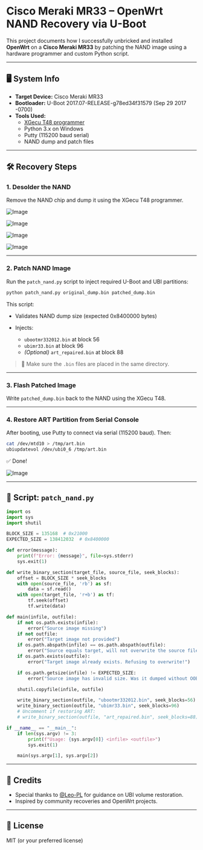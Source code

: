 # Cisco Meraki MR33 – OpenWrt NAND Recovery via U-Boot

This project documents how I successfully unbricked and installed **OpenWrt** on a **Cisco Meraki MR33** by patching the NAND image using a hardware programmer and custom Python script.

---

## 🖥️ System Info

- **Target Device:** Cisco Meraki MR33
- **Bootloader:** U-Boot 2017.07-RELEASE-g78ed34f31579 (Sep 29 2017 -0700)
- **Tools Used:**
  - [XGecu T48 programmer](https://www.xgecu.com/)
  - Python 3.x on Windows
  - Putty (115200 baud serial)
  - NAND dump and patch files

---

## 🛠️ Recovery Steps

### 1. Desolder the NAND

Remove the NAND chip and dump it using the XGecu T48 programmer.

![Image](https://github.com/user-attachments/assets/62510006-f71a-4ed3-9516-42f700a1912d)

![Image](https://github.com/user-attachments/assets/24ab95c7-1b4e-4ebd-9b27-9a0964a11493)

![Image](https://github.com/user-attachments/assets/a144da7f-30a8-4fc1-8873-1e90e549d6e5)

![Image](https://github.com/user-attachments/assets/74381654-a622-406f-90a6-50f5d2a186d4)

---

### 2. Patch NAND Image

Run the `patch_nand.py` script to inject required U-Boot and UBI partitions:

```bash
python patch_nand.py original_dump.bin patched_dump.bin
````

This script:

* Validates NAND dump size (expected 0x8400000 bytes)
* Injects:

  * `ubootmr332012.bin` at block 56
  * `ubimr33.bin` at block 96
  * *(Optional)* `art_repaired.bin` at block 88

> 📝 Make sure the `.bin` files are placed in the same directory.

---

### 3. Flash Patched Image

Write `patched_dump.bin` back to the NAND using the XGecu T48.

---

### 4. Restore ART Partition from Serial Console

After booting, use Putty to connect via serial (115200 baud). Then:

```sh
cat /dev/mtd10 > /tmp/art.bin
ubiupdatevol /dev/ubi0_6 /tmp/art.bin
```

✅ Done!

![Image](https://github.com/user-attachments/assets/9610a169-ee45-4f71-80c9-109a3dd67c90)

---

## 📜 Script: `patch_nand.py`

```python
import os
import sys
import shutil

BLOCK_SIZE = 135168  # 0x21000
EXPECTED_SIZE = 138412032  # 0x8400000

def error(message):
    print(f"Error: {message}", file=sys.stderr)
    sys.exit(1)

def write_binary_section(target_file, source_file, seek_blocks):
    offset = BLOCK_SIZE * seek_blocks
    with open(source_file, 'rb') as sf:
        data = sf.read()
    with open(target_file, 'r+b') as tf:
        tf.seek(offset)
        tf.write(data)

def main(infile, outfile):
    if not os.path.exists(infile):
        error("Source image missing")
    if not outfile:
        error("Target image not provided")
    if os.path.abspath(infile) == os.path.abspath(outfile):
        error("Source equals target, will not overwrite the source file")
    if os.path.exists(outfile):
        error("Target image already exists. Refusing to overwrite!")

    if os.path.getsize(infile) != EXPECTED_SIZE:
        error("Source image has invalid size. Was it dumped without OOB data?")

    shutil.copyfile(infile, outfile)

    write_binary_section(outfile, "ubootmr332012.bin", seek_blocks=56)
    write_binary_section(outfile, "ubimr33.bin", seek_blocks=96)
    # Uncomment if restoring ART:
    # write_binary_section(outfile, "art_repaired.bin", seek_blocks=88)

if __name__ == "__main__":
    if len(sys.argv) != 3:
        print(f"Usage: {sys.argv[0]} <infile> <outfile>")
        sys.exit(1)

    main(sys.argv[1], sys.argv[2])
```

---

## 🙏 Credits

* Special thanks to [@Leo-PL](https://github.com/Leo-PL) for guidance on UBI volume restoration.
* Inspired by community recoveries and OpenWrt projects.

---

## 📄 License

MIT (or your preferred license)
